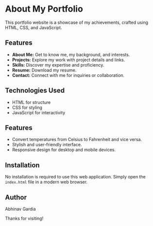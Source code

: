 # About My Portfolio

This portfolio website is a showcase of my achievements, crafted using HTML, CSS, and JavaScript.

## Features
- **About Me:** Get to know me, my background, and interests.
- **Projects:** Explore my work with project details and links.
- **Skills:** Discover my expertise and proficiency.
- **Resume:** Download my resume.
- **Contact:** Connect with me for inquiries or collaboration.

## Technologies Used
- HTML for structure
- CSS for styling
- JavaScript for interactivity

## Features

- Convert temperatures from Celsius to Fahrenheit and vice versa.
- Stylish and user-friendly interface.
- Responsive design for desktop and mobile devices.

## Installation

No installation is required to use this web application. Simply open the `index.html` file in a modern web browser.

## Author

Abhinav Gardia

Thanks for visiting!